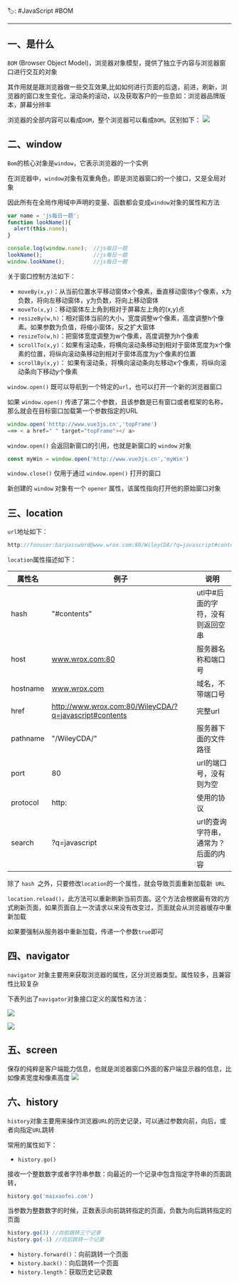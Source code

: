 🏷: #JavaScript #BOM
***

## 一、是什么

`BOM` (Browser Object Model)，浏览器对象模型，提供了独立于内容与浏览器窗口进行交互的对象

其作用就是跟浏览器做一些交互效果,比如如何进行页面的后退，前进，刷新，浏览器的窗口发生变化，滚动条的滚动，以及获取客户的一些息如：浏览器品牌版本，屏幕分辨率

浏览器的全部内容可以看成`DOM`，整个浏览器可以看成`BOM`。区别如下：
![](https://static.vue-js.com/482f33e0-8089-11eb-85f6-6fac77c0c9b3.png)

## 二、window

`Bom`的核心对象是`window`，它表示浏览器的一个实例

在浏览器中，`window`对象有双重角色，即是浏览器窗口的一个接口，又是全局对象

因此所有在全局作用域中声明的变量、函数都会变成`window`对象的属性和方法

```javascript
var name = 'js每日一题';
function lookName(){
  alert(this.name);
}

console.log(window.name);  //js每日一题
lookName();                //js每日一题
window.lookName();         //js每日一题
```

关于窗口控制方法如下：

- `moveBy(x,y)`：从当前位置水平移动窗体x个像素，垂直移动窗体y个像素，x为负数，将向左移动窗体，y为负数，将向上移动窗体
- `moveTo(x,y)`：移动窗体左上角到相对于屏幕左上角的(x,y)点
- `resizeBy(w,h)`：相对窗体当前的大小，宽度调整w个像素，高度调整h个像素。如果参数为负值，将缩小窗体，反之扩大窗体
- `resizeTo(w,h)`：把窗体宽度调整为w个像素，高度调整为h个像素
- `scrollTo(x,y)`：如果有滚动条，将横向滚动条移动到相对于窗体宽度为x个像素的位置，将纵向滚动条移动到相对于窗体高度为y个像素的位置
- `scrollBy(x,y)`： 如果有滚动条，将横向滚动条向左移动x个像素，将纵向滚动条向下移动y个像素

 `window.open()` 既可以导航到一个特定的`url`，也可以打开一个新的浏览器窗口

如果 `window.open()` 传递了第二个参数，且该参数是已有窗口或者框架的名称，那么就会在目标窗口加载第一个参数指定的URL

```javascript
window.open('htttp://www.vue3js.cn','topFrame')
==> < a href=" " target="topFrame"></ a>
```

`window.open()` 会返回新窗口的引用，也就是新窗口的 `window` 对象

```javascript
const myWin = window.open('http://www.vue3js.cn','myWin')
```

`window.close()` 仅用于通过 `window.open()` 打开的窗口

新创建的 `window` 对象有一个 `opener` 属性，该属性指向打开他的原始窗口对象

## 三、location

`url`地址如下：

```javascript
http://foouser:barpassword@www.wrox.com:80/WileyCDA/?q=javascript#contents
```

`location`属性描述如下：

| 属性名   | 例子                                                   | 说明                                |
| -------- | ------------------------------------------------------ | ----------------------------------- |
| hash     | "#contents"                                            | utl中#后面的字符，没有则返回空串    |
| host     | www.wrox.com:80                                        | 服务器名称和端口号                  |
| hostname | www.wrox.com                                           | 域名，不带端口号                    |
| href     | http://www.wrox.com:80/WileyCDA/?q=javascript#contents | 完整url                             |
| pathname | "/WileyCDA/"                                           | 服务器下面的文件路径                |
| port     | 80                                                     | url的端口号，没有则为空             |
| protocol | http:                                                  | 使用的协议                          |
| search   | ?q=javascript                                          | url的查询字符串，通常为？后面的内容 |

除了 `hash `之外，只要修改` location `的一个属性，就会导致页面重新加载新` URL`

`location.reload()`，此方法可以重新刷新当前页面。这个方法会根据最有效的方式刷新页面，如果页面自上一次请求以来没有改变过，页面就会从浏览器缓存中重新加载

如果要强制从服务器中重新加载，传递一个参数`true`即可

## 四、navigator

`navigator` 对象主要用来获取浏览器的属性，区分浏览器类型。属性较多，且兼容性比较复杂

下表列出了`navigator`对象接口定义的属性和方法：

 ![](https://static.vue-js.com/6797ab40-8089-11eb-ab90-d9ae814b240d.png)

 ![](https://static.vue-js.com/74096620-8089-11eb-ab90-d9ae814b240d.png)

## 五、screen

保存的纯粹是客户端能力信息，也就是浏览器窗口外面的客户端显示器的信息，比如像素宽度和像素高度
 ![](https://static.vue-js.com/7d6b21e0-8089-11eb-85f6-6fac77c0c9b3.png)

## 六、history

`history`对象主要用来操作浏览器`URL`的历史记录，可以通过参数向前，向后，或者向指定`URL`跳转

常用的属性如下：

- `history.go()`

接收一个整数数字或者字符串参数：向最近的一个记录中包含指定字符串的页面跳转，

```javascript
history.go('maixaofei.com')
```

当参数为整数数字的时候，正数表示向前跳转指定的页面，负数为向后跳转指定的页面

```javascript
history.go(3) //向前跳转三个记录
history.go(-1) //向后跳转一个记录
```

- `history.forward()`：向前跳转一个页面
- `history.back()`：向后跳转一个页面
- `history.length`：获取历史记录数
